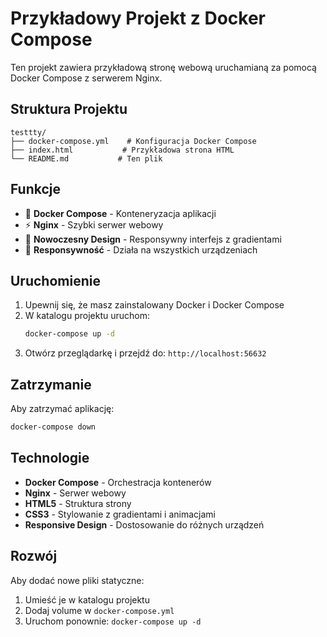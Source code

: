 # Przykładowy Projekt z Docker Compose

Ten projekt zawiera przykładową stronę webową uruchamianą za pomocą Docker Compose z serwerem Nginx.

## Struktura Projektu

```
testtty/
├── docker-compose.yml    # Konfiguracja Docker Compose
├── index.html           # Przykładowa strona HTML
└── README.md           # Ten plik
```

## Funkcje

- 🐳 **Docker Compose** - Konteneryzacja aplikacji
- ⚡ **Nginx** - Szybki serwer webowy
- 🎨 **Nowoczesny Design** - Responsywny interfejs z gradientami
- 📱 **Responsywność** - Działa na wszystkich urządzeniach

## Uruchomienie

1. Upewnij się, że masz zainstalowany Docker i Docker Compose
2. W katalogu projektu uruchom:
   ```bash
   docker-compose up -d
   ```
3. Otwórz przeglądarkę i przejdź do: `http://localhost:56632`

## Zatrzymanie

Aby zatrzymać aplikację:
```bash
docker-compose down
```

## Technologie

- **Docker Compose** - Orchestracja kontenerów
- **Nginx** - Serwer webowy
- **HTML5** - Struktura strony
- **CSS3** - Stylowanie z gradientami i animacjami
- **Responsive Design** - Dostosowanie do różnych urządzeń

## Rozwój

Aby dodać nowe pliki statyczne:
1. Umieść je w katalogu projektu
2. Dodaj volume w `docker-compose.yml`
3. Uruchom ponownie: `docker-compose up -d` 